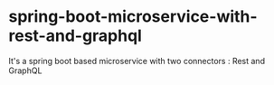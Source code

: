 # spring-boot-microservice-with-rest-and-graphql
It's a spring boot based microservice with two connectors : Rest and GraphQL
